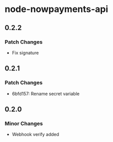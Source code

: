 # node-nowpayments-api

## 0.2.2

### Patch Changes

- Fix signature

## 0.2.1

### Patch Changes

- 6bfd157: Rename secret variable

## 0.2.0

### Minor Changes

- Webhook verify added

